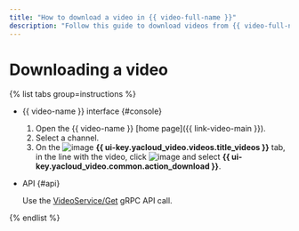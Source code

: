 ```yaml
---
title: "How to download a video in {{ video-full-name }}"
description: "Follow this guide to download videos from {{ video-full-name }}."
---
```


# Downloading a video

{% list tabs group=instructions %}

- {{ video-name }} interface {#console}

   1. Open the {{ video-name }} [home page]({{ link-video-main }}).
   1. Select a channel.
   1. On the ![image](../../../_assets/console-icons/circle-play.svg) **{{ ui-key.yacloud_video.videos.title_videos }}** tab, in the line with the video, click ![image](../../../_assets/console-icons/ellipsis.svg) and select **{{ ui-key.yacloud_video.common.action_download }}**.

- API {#api}

   Use the [VideoService/Get](../../api-ref/grpc/video_service.md#Get) gRPC API call.

{% endlist %}